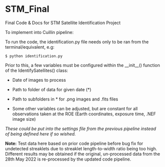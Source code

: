 # STM_Final
Final Code &amp; Docs for STM Satellite Identification Project

To implement into Cuillin pipeline:

To run the code, the identification.py file needs only to be ran from the terminal/equivalent, e.g: 

    $ python identification.py

Prior to this, a few variables must be configured within the \_\_init\_\_() function of the IdentifySatellites() class:

- Date of images to process

- Path to folder of data for given date (*)

- Path to subfolders in * for .png images and .fits files

- Some other variables can be adjusted, but are constant for all observations taken at the ROE (Earth coordinates, exposure time, .NEF image size)

*These could be put into the settings file from the previous pipeline instead of being defined here if so wished.*

__Note:__ Test data here based on prior code pipeline before bug fix for undetected streaklets due to streaklet length-to-width ratio being too high. Different results may be obtained if the original, un-processed data from the 28th May 2022 is re-processed by the updated code pipeline.
